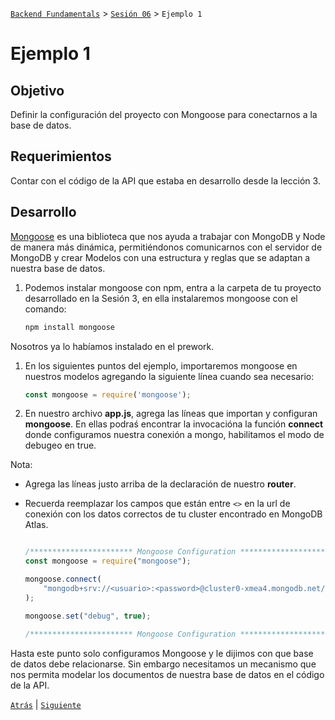 [`Backend Fundamentals`](../../README.md) > [`Sesión 06`](../README.md) > `Ejemplo 1`

# Ejemplo 1

## Objetivo

Definir la configuración del proyecto con Mongoose para conectarnos a la base de datos.

## Requerimientos

Contar con el código de la API que estaba en desarrollo desde la lección 3.

## Desarrollo

[Mongoose](https://mongoosejs.com/) es una biblioteca que nos ayuda a trabajar con MongoDB y Node de manera más dinámica, permitiéndonos comunicarnos con el servidor de MongoDB y crear Modelos con una estructura y reglas que se adaptan a nuestra base de datos.

1. Podemos instalar mongoose con npm, entra a la carpeta de tu proyecto desarrollado en la Sesión 3, en ella instalaremos mongoose con el comando:

    ```bash
    npm install mongoose
    ```

Nosotros ya lo habíamos instalado en el prework.

1. En los siguientes puntos del ejemplo, importaremos mongoose en nuestros modelos agregando la siguiente línea cuando sea necesario: 

    ```jsx
    const mongoose = require('mongoose');
    ```
1. En nuestro archivo <b>app.js</b>, agrega las líneas que importan y configuran <b>mongoose</b>. En ellas podraś encontrar la invocacióna la función <b>connect</b> donde configuramos nuestra conexión a mongo, habilitamos el modo de debugeo en true.

Nota: 
- Agrega las líneas justo arriba de la declaración de nuestro <b>router</b>.
- Recuerda reemplazar los campos que están entre `<>` en la url de conexión con los datos correctos de tu cluster encontrado en MongoDB Atlas.

    ```jsx
    
    /*********************** Mongoose Configuration *******************************/
    const mongoose = require("mongoose");

    mongoose.connect(
        "mongodb+srv://<usuario>:<password>@cluster0-xmea4.mongodb.net/<dbname>?retryWrites=true&w=majority"
    );

    mongoose.set("debug", true);

    /*********************** Mongoose Configuration *******************************/
    
    ```

Hasta este punto solo configuramos Mongoose y le dijimos con que base de datos debe relacionarse. Sin embargo necesitamos un mecanismo que nos permita modelar los documentos de nuestra base de datos en el código de la API.

[`Atrás`](../README.md) | [`Siguiente`](../README.md)
